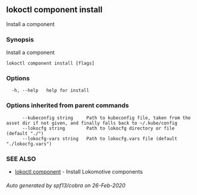 ## lokoctl component install

Install a component

### Synopsis

Install a component

```
lokoctl component install [flags]
```

### Options

```
  -h, --help   help for install
```

### Options inherited from parent commands

```
      --kubeconfig string     Path to kubeconfig file, taken from the asset dir if not given, and finally falls back to ~/.kube/config
      --lokocfg string        Path to lokocfg directory or file (default "./")
      --lokocfg-vars string   Path to lokocfg.vars file (default "./lokocfg.vars")
```

### SEE ALSO

* [lokoctl component](lokoctl_component.md)	 - Install Lokomotive components

###### Auto generated by spf13/cobra on 26-Feb-2020
